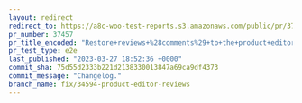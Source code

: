 ```yaml
---
layout: redirect
redirect_to: https://a8c-woo-test-reports.s3.amazonaws.com/public/pr/37457/e2e/index.html
pr_number: 37457
pr_title_encoded: "Restore+reviews+%28comments%29+to+the+product+editor"
pr_test_type: e2e
last_published: "2023-03-27 18:52:36 +0000"
commit_sha: 75d55d2333b221d2138330013847a69ca9df4373
commit_message: "Changelog."
branch_name: fix/34594-product-editor-reviews
---
```


